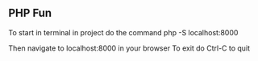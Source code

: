 ## PHP Fun

To start in terminal in project do the command
    php -S localhost:8000

Then navigate to localhost:8000 in your browser
To exit do Ctrl-C to quit